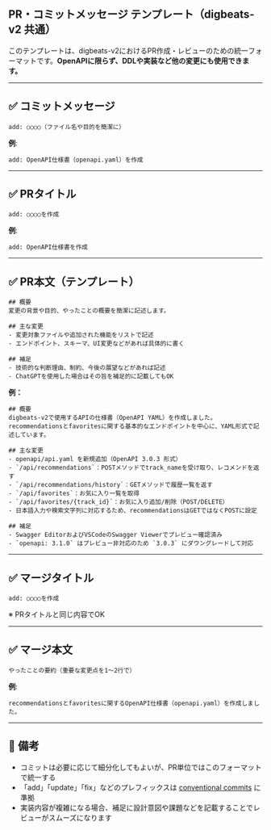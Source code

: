 ## PR・コミットメッセージ テンプレート（digbeats-v2 共通）

このテンプレートは、digbeats-v2におけるPR作成・レビューのための統一フォーマットです。**OpenAPIに限らず、DDLや実装など他の変更にも使用できます。**

---

## ✅ コミットメッセージ
```
add: ○○○○（ファイル名や目的を簡潔に）
```
**例**:
```
add: OpenAPI仕様書（openapi.yaml）を作成
```

---

## ✅ PRタイトル
```
add: ○○○○を作成
```
**例**:
```
add: OpenAPI仕様書を作成
```

---

## ✅ PR本文（テンプレート）
```
## 概要  
変更の背景や目的、やったことの概要を簡潔に記述します。

## 主な変更  
- 変更対象ファイルや追加された機能をリストで記述
- エンドポイント、スキーマ、UI変更などがあれば具体的に書く

## 補足  
- 技術的な判断理由、制約、今後の展望などがあれば記述
- ChatGPTを使用した場合はその旨を補足的に記載してもOK
```

**例：**
```
## 概要  
digbeats-v2で使用するAPIの仕様書（OpenAPI YAML）を作成しました。  
recommendationsとfavoritesに関する基本的なエンドポイントを中心に、YAML形式で記述しています。

## 主な変更  
- openapi/api.yaml を新規追加（OpenAPI 3.0.3 形式）
- `/api/recommendations`：POSTメソッドでtrack_nameを受け取り、レコメンドを返す
- `/api/recommendations/history`：GETメソッドで履歴一覧を返す
- `/api/favorites`：お気に入り一覧を取得
- `/api/favorites/{track_id}`：お気に入り追加/削除（POST/DELETE）
- 日本語入力や検索文字列に対応するため、recommendationsはGETではなくPOSTに設定

## 補足  
- Swagger EditorおよびVSCodeのSwagger Viewerでプレビュー確認済み
- `openapi: 3.1.0` はプレビュー非対応のため `3.0.3` にダウングレードして対応
```

---

## ✅ マージタイトル
```
add: ○○○○を作成
```
※ PRタイトルと同じ内容でOK

---

## ✅ マージ本文
```
やったことの要約（重要な変更点を1〜2行で）
```
**例**:
```
recommendationsとfavoritesに関するOpenAPI仕様書（openapi.yaml）を作成しました。
```

---

## 📝 備考
- コミットは必要に応じて細分化してもよいが、PR単位ではこのフォーマットで統一する
- 「add」「update」「fix」などのプレフィックスは [conventional commits](https://www.conventionalcommits.org/ja/v1.0.0/) に準拠
- 実装内容が複雑になる場合、補足に設計意図や課題などを記載することでレビューがスムーズになります
